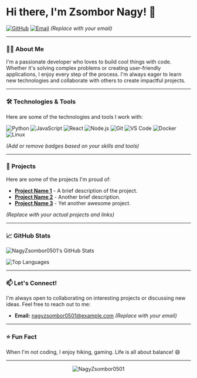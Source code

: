 # Hi there, I'm Zsombor Nagy! 👋

[![GitHub](https://img.shields.io/badge/GitHub-NagyZsombor0501-%23181717?style=flat-square&logo=github)](https://github.com/NagyZsombor0501)
[![Email](https://img.shields.io/badge/Email-nagyzsombor0501%40example.com-%23D14836?style=flat-square&logo=gmail)](mailto:nagy.zsombor0501@gmail.com) *(Replace with your email)*

---

### 👨‍💻 About Me

I'm a passionate developer who loves to build cool things with code. Whether it's solving complex problems or creating user-friendly applications, I enjoy every step of the process. I'm always eager to learn new technologies and collaborate with others to create impactful projects.

---

### 🛠️ Technologies & Tools

Here are some of the technologies and tools I work with:

![Python](https://img.shields.io/badge/Python-%233776AB?style=flat-square&logo=python&logoColor=white)
![JavaScript](https://img.shields.io/badge/JavaScript-%23F7DF1E?style=flat-square&logo=javascript&logoColor=black)
![React](https://img.shields.io/badge/React-%2361DAFB?style=flat-square&logo=react&logoColor=black)
![Node.js](https://img.shields.io/badge/Node.js-%23339933?style=flat-square&logo=node.js&logoColor=white)
![Git](https://img.shields.io/badge/Git-%23F05032?style=flat-square&logo=git&logoColor=white)
![VS Code](https://img.shields.io/badge/VS_Code-%23007ACC?style=flat-square&logo=visual-studio-code&logoColor=white)
![Docker](https://img.shields.io/badge/Docker-%232496ED?style=flat-square&logo=docker&logoColor=white)
![Linux](https://img.shields.io/badge/Linux-%23FCC624?style=flat-square&logo=linux&logoColor=black)

*(Add or remove badges based on your skills and tools)*

---

### 🚀 Projects

Here are some of the projects I'm proud of:

- **[Project Name 1](https://github.com/NagyZsombor0501/project1)** - A brief description of the project.
- **[Project Name 2](https://github.com/NagyZsombor0501/project2)** - Another brief description.
- **[Project Name 3](https://github.com/NagyZsombor0501/project3)** - Yet another awesome project.

*(Replace with your actual projects and links)*

---

### 📈 GitHub Stats

![NagyZsombor0501's GitHub Stats](https://github-readme-stats.vercel.app/api?username=NagyZsombor0501&show_icons=true&theme=radical)

![Top Languages](https://github-readme-stats.vercel.app/api/top-langs/?username=NagyZsombor0501&layout=compact&theme=radical)

---

### 📫 Let's Connect!

I'm always open to collaborating on interesting projects or discussing new ideas. Feel free to reach out to me:

- **Email:** [nagyzsombor0501@example.com](mailto:nagyzsombor0501@example.com) *(Replace with your email)*

---

### ⭐️ Fun Fact

When I'm not coding, I enjoy hiking, gaming. Life is all about balance! 😄

---

<p align="center">
  <img src="https://komarev.com/ghpvc/?username=NagyZsombor0501&label=Profile%20views&color=0e75b6&style=flat" alt="NagyZsombor0501" />
</p>
